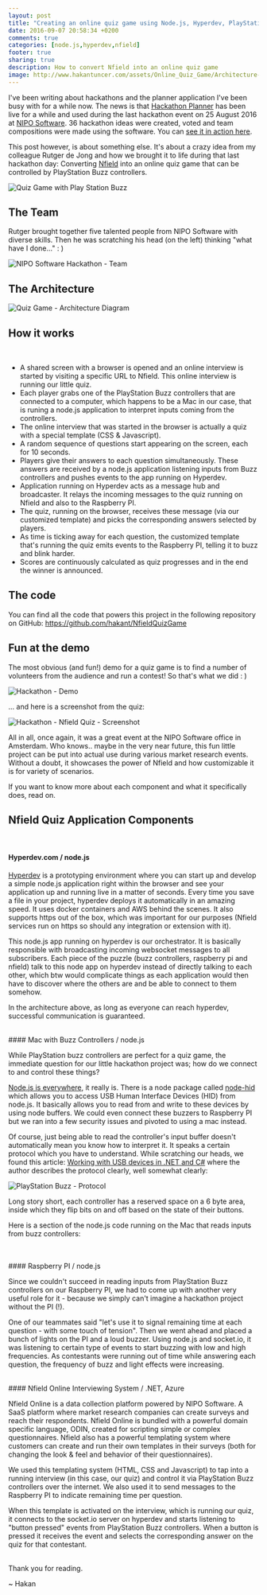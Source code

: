 ```yaml
---
layout: post
title: "Creating an online quiz game using Node.js, Hyperdev, PlayStation Buzz controllers, Raspberry PI and Nfield"
date: 2016-09-07 20:58:34 +0200
comments: true
categories: [node.js,hyperdev,nfield]
footer: true
sharing: true
description: How to convert Nfield into an online quiz game
image: http://www.hakantuncer.com/assets/Online_Quiz_Game/Architecture-Diagram.png
---
```


I've been writing about hackathons and the planner application I've been busy 
with for a while now. The news is that [Hackathon Planner](https://github.com/hakant/HackathonPlanner) has been 
live for a while and used during the last hackathon event on 25 August 2016 at [NIPO Software](http://niposoftware.com/). 
36 hackathon ideas were created, voted and team compositions were made using the software. You can 
<a href="/assets/Online_Quiz_Game/HackathonPlanner.gif" target="_blank">see it in action here</a>.

This post however, is about something else. It's about a crazy idea from my colleague Rutger de Jong and how we 
brought it to life during that last hackathon day: Converting [Nfield](https://www.niposoftware.com/Products/Nfield) into an online quiz game that 
can be controlled by PlayStation Buzz controllers.

![Quiz Game with Play Station Buzz](/assets/Online_Quiz_Game/PlayStationBuzz.jpg)

## The Team

Rutger brought together five talented people from NIPO Software with diverse skills. Then he was scratching 
his head (on the left) thinking "what have I done..." : ) 

![NIPO Software Hackathon - Team](/assets/Online_Quiz_Game/team.jpg)

## The Architecture

![Quiz Game - Architecture Diagram](/assets/Online_Quiz_Game/Architecture-Diagram.png)

## How it works
<br/>

* A shared screen with a browser is opened and an online interview is started by visiting a specific URL to Nfield. 
This online interview is running our little quiz.
* Each player grabs one of the PlayStation Buzz controllers that are connected to a computer, which happens to be a 
Mac in our case, that is runing a node.js application to interpret inputs coming from the controllers.
* The online interview that was started in the browser is actually a quiz with a special template (CSS & Javascript).
* A random sequence of questions start appearing on the screen, each for 10 seconds.
* Players give their answers to each question simultaneously. These answers are received by a node.js application 
listening inputs from Buzz controllers and pushes events to the app running on Hyperdev.
* Application running on Hyperdev acts as a message hub and broadcaster. It relays the incoming messages to the quiz 
running on Nfield and also to the Raspberry PI.
* The quiz, running on the browser, receives these message (via our customized template) and picks the corresponding 
answers selected by players.
* As time is ticking away for each question, the customized template that's running the quiz emits events to the 
Raspberry PI, telling it to buzz and blink harder.
* Scores are continuously calculated as quiz progresses and in the end the winner is announced.

## The code

You can find all the code that powers this project in the following repository on GitHub:
https://github.com/hakant/NfieldQuizGame

## Fun at the demo

The most obvious (and fun!) demo for a quiz game is to find a number of volunteers from the audience and run a contest!
So that's what we did : )

![Hackathon - Demo](/assets/Online_Quiz_Game/demo.jpg)

... and here is a screenshot from the quiz:

![Hackathon - Nfield Quiz - Screenshot](/assets/Online_Quiz_Game/Quiz-Screenshot.png)

All in all, once again, it was a great event at the NIPO Software office in Amsterdam. Who knows.. maybe in the very near future, 
this fun little project can be put into actual use during various market research events. Without a doubt, it showcases the 
power of Nfield and how customizable it is for variety of scenarios.

If you want to know more about each component and what it specifically does, read on.

## Nfield Quiz Application Components
<br/>

#### Hyperdev.com / node.js

[Hyperdev](https://hyperdev.com) is a prototyping environment where you can start up and develop a simple node.js application 
right within the browser and see your application up and running live in a matter of seconds. Every time you save a file 
in your project, hyperdev deploys it automatically in an amazing speed. It uses docker containers and AWS behind the scenes. 
It also supports https out of the box, which was important for our purposes (Nfield services run on https so should any
integration or extension with it).

This node.js app running on hyperdev is our orchestrator. It is basically responsible with broadcasting incoming websocket
messages to all subscribers. Each piece of the puzzle (buzz controllers, raspberry pi and nfield) talk to this node app on 
hyperdev instead of directly talking to each other, which btw would complicate things as each application would then have to 
discover where the others are and be able to connect to them somehow. 

In the architecture above, as long as everyone can reach hyperdev, successful communication is guaranteed.

<br/>
#### Mac with Buzz Controllers / node.js

While PlayStation buzz controllers are perfect for a quiz game, the immediate question for our little hackathon 
project was; how do we connect to and control these things? 

[Node.js is everywhere](https://www.youtube.com/watch?v=Qkkmz5VZoMQ), it really is. There is a node package called 
[node-hid](https://github.com/node-hid/node-hid) which allows you to access USB Human Interface Devices (HID) from 
node.js. It basically allows you to read from and write to these devices by using node buffers. We could even connect
these buzzers to Raspberry PI but we ran into a few security issues and pivoted to using a mac instead.

Of course, just being able to read the controller's input buffer doesn't automatically mean you know how to interpret it.
It speaks a certain protocol which you have to understand. While scratching our heads, we found this article: 
[Working with USB devices in .NET and C#](http://www.developerfusion.com/article/84338/making-usb-c-friendly/) where 
the author describes the protocol clearly, well somewhat clearly:

![PlayStation Buzz - Protocol](/assets/Online_Quiz_Game/buzz-protocol.jpg)

Long story short, each controller has a reserved space on a 6 byte area, inside which they flip bits on and off based
on the state of their buttons.

Here is a section of the node.js code running on the Mac that reads inputs from buzz controllers:

<br/>
<script src="https://gist.github.com/hakant/7ee37ee00fccfbf487d2c6d3328f13dd.js"></script>

<br/>
#### Raspberry PI / node.js

Since we couldn't succeed in reading inputs from PlayStation Buzz controllers on our Raspberry PI, we had to come up with another very useful
role for it - because we simply can't imagine a hackathon project without the PI (!). 

One of our teammates said "let's use it to signal remaining time at each question - with some touch of tension".
Then we went ahead and placed a bunch of lights on the PI and a loud buzzer. Using node.js and socket.io, it was 
listening to certain type of events to start buzzing with low and high frequencies. As contestants were running out of 
time while answering each question, the frequency of buzz and light effects were increasing. 

<br/>
#### Nfield Online Interviewing System / .NET, Azure

Nfield Online is a data collection platform powered by NIPO Software. A SaaS platform where market research companies
can create surveys and reach their respondents. Nfield Online is bundled with a powerful domain specific
language, ODIN, created for scripting simple or complex questionnaires. Nfield also has a powerful templating system 
where customers can create and run their own templates in their surveys (both for changing the look & feel and behavior of 
their questionnaires).

We used this templating system (HTML, CSS and Javascript) to tap into a running interview (in this case, our quiz) and 
control it via PlayStation Buzz controllers over the internet. We also used it to send messages to the Raspberry PI
to indicate remaining time per question.

When this template is activated on the interview, which is running our quiz, it connects to the socket.io server
on hyperdev and starts listening to "button pressed" events from PlayStation Buzz controllers. When a button 
is pressed it receives the event and selects the corresponding answer on the quiz for that contestant. 

<br/>
Thank you for reading.

~ Hakan